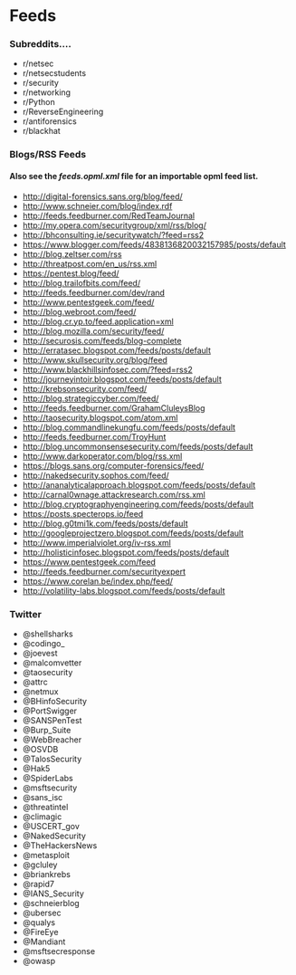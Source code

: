 # Feeds

### Subreddits....
* r/netsec
* r/netsecstudents
* r/security
* r/networking
* r/Python
* r/ReverseEngineering
* r/antiforensics
* r/blackhat


### Blogs/RSS Feeds
#### Also see the *feeds.opml.xml* file for an importable opml feed list.
* http://digital-forensics.sans.org/blog/feed/
* http://www.schneier.com/blog/index.rdf
* http://feeds.feedburner.com/RedTeamJournal
* http://my.opera.com/securitygroup/xml/rss/blog/
* http://bhconsulting.ie/securitywatch/?feed=rss2
* https://www.blogger.com/feeds/4838136820032157985/posts/default
* http://blog.zeltser.com/rss
* http://threatpost.com/en_us/rss.xml
* https://pentest.blog/feed/
* http://blog.trailofbits.com/feed/
* http://feeds.feedburner.com/dev/rand
* http://www.pentestgeek.com/feed/
* http://blog.webroot.com/feed/
* http://blog.cr.yp.to/feed.application=xml
* http://blog.mozilla.com/security/feed/
* http://securosis.com/feeds/blog-complete
* http://erratasec.blogspot.com/feeds/posts/default
* http://www.skullsecurity.org/blog/feed
* http://www.blackhillsinfosec.com/?feed=rss2
* http://journeyintoir.blogspot.com/feeds/posts/default
* http://krebsonsecurity.com/feed/
* http://blog.strategiccyber.com/feed/
* http://feeds.feedburner.com/GrahamCluleysBlog
* http://taosecurity.blogspot.com/atom.xml
* http://blog.commandlinekungfu.com/feeds/posts/default
* http://feeds.feedburner.com/TroyHunt
* http://blog.uncommonsensesecurity.com/feeds/posts/default
* http://www.darkoperator.com/blog/rss.xml
* https://blogs.sans.org/computer-forensics/feed/
* http://nakedsecurity.sophos.com/feed/
* http://ananalyticalapproach.blogspot.com/feeds/posts/default
* http://carnal0wnage.attackresearch.com/rss.xml
* http://blog.cryptographyengineering.com/feeds/posts/default
* https://posts.specterops.io/feed
* http://blog.g0tmi1k.com/feeds/posts/default
* http://googleprojectzero.blogspot.com/feeds/posts/default
* http://www.imperialviolet.org/iv-rss.xml
* http://holisticinfosec.blogspot.com/feeds/posts/default
* https://www.pentestgeek.com/feed
* http://feeds.feedburner.com/securityexpert
* https://www.corelan.be/index.php/feed/
* http://volatility-labs.blogspot.com/feeds/posts/default

### Twitter
* \@shellsharks
* \@codingo_
* \@joevest
* \@malcomvetter
* \@taosecurity
* \@attrc
* \@netmux
* \@BHinfoSecurity
* \@PortSwigger
* \@SANSPenTest
* \@Burp_Suite
* \@WebBreacher
* \@OSVDB
* \@TalosSecurity
* \@Hak5
* \@SpiderLabs
* \@msftsecurity
* \@sans_isc
* \@threatintel
* \@climagic
* \@USCERT_gov
* \@NakedSecurity
* \@TheHackersNews
* \@metasploit
* \@gcluley
* \@briankrebs
* \@rapid7
* \@IANS_Security
* \@schneierblog
* \@ubersec
* \@qualys
* \@FireEye
* \@Mandiant
* \@msftsecresponse
* \@owasp
